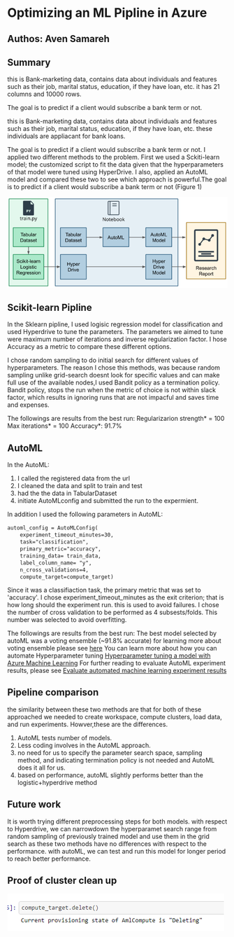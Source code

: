 # Optimizing an ML Pipline in Azure

## Authos: Aven Samareh

## Summary

this is Bank-marketing data, contains data about individuals and features such as their job, marital status, education, if they have loan, etc. it has 21 columns and 10000 rows.

The goal is to predict if a client would subscribe a bank term or not.

this is Bank-marketing data, contains data about individuals and features such as their job, marital status, education, if they have loan, etc. these individuals are appliacant for bank loans.  

The goal is to predict if a client would subscribe a bank term or not. I applied two different methods to the problem. First we used a Sckiti-learn model; the customized script to fit the data given that the hyperparameters of that model were tuned using HyperDrive. I also, applied an AutoML model and compared these two to see which approach is powerful.The goal is to predict if a client would subscribe a bank term or not (Figure 1)

![Diagram](Images/creating-and-optimizing-an-ml-pipeline.png "Main Steps of the Project")

## Scikit-learn Pipline

In the Sklearn pipline, I used logisic regression model for classification and used Hyperdrive to tune the parameters. The parameters we aimed to tune were maximum number of iterations and inverse regularization factor. I hose Accuracy as a metric to compare these different options. 



I chose random sampling to do initial search for different values of hyperparameters. The reason I chose this methods, was because random sampling unlike grid-search doesnt look for specific values and can make full use of the available nodes,I used Bandit policy as a termination policy. Bandit policy, stops the run when the metric of choice is not within slack factor, which results in ignoring runs that are not impacful and saves time and expenses.

The followings are results from the best run:
Regularizarion strength* = 100
Max iterations* = 100
Accuracy*: 91.7%



## AutoML


In the AutoML:
1. I called the registered data from the url
2. I cleaned the data and split to train and test
3. had the the data in TabularDataset
4. initiate AutoMLconfig and submitted the run to the expermient.

In addition I used the following parameters in AutoML:
```
automl_config = AutoMLConfig(
    experiment_timeout_minutes=30,
    task="classification",
    primary_metric="accuracy",
    training_data= train_data,
    label_column_name= "y",
    n_cross_validations=4,
    compute_target=compute_target)
```
    
 Since it was a classifiaction task, the primary metric that was set to 'accuracy'. I chose experiment_timeout_minutes as the exit criterion; that is how long should the experiment run. this is used to avoid failures. I chose the number of  cross validation to be performed as 4 subsests/folds. This number was selected to avoid overfitting.
 
The followings are results from the best run:
The best model selected by autoML was a voting ensemble (~91.8% accurate)
for learning more about voting ensemble please see [here](https://scikit-learn.org/stable/modules/generated/sklearn.ensemble.VotingClassifier.html)
You can learn more about how you can automate Hyperparameter tuning [Hyperparameter tuning a model with Azure Machine Learning](https://docs.microsoft.com/en-us/azure/machine-learning/how-to-tune-hyperparameters)
For further reading to evaluate AutoML experiment results, please see [Evaluate automated machine learning experiment results](https://docs.microsoft.com/en-us/azure/machine-learning/how-to-understand-automated-ml)

## Pipeline comparison

the similarity between these two methods are that for both of these approached we needed to create workspace, compute clusters, load data, and run experiments. Howver,these are the differences.

1. AutoML tests number of models.
2. Less coding involves in the AutoML approach.
3. no need for us to specify the parameter search space, sampling method, and indicating termination policy is not needed and AutoML does it all for us.
4. based on performance, autoML slightly performs better than the logistic+hyperdrive method

## Future work

It is worth trying different preprocessing steps for both models.
with respect to Hyperdrive, we can narrowdown the hyperparamet search range from random sampling of previously trained model and use them in the grid search as these two methods have no differences with respect to the performance.
with autoML, we can test and run this model for longer period to reach better performance.

## Proof of cluster clean up
![Diagram2](Images/deleting%20cluster.PNG "dl cluster")

